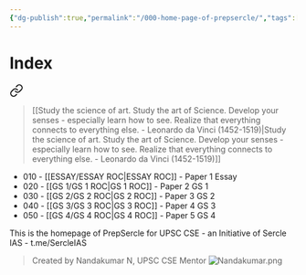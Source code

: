 ```yaml
---
{"dg-publish":true,"permalink":"/000-home-page-of-prepsercle/","tags":["gardenEntry"]}
---
```


# Index


<div class="transclusion internal-embed is-loaded"><a class="markdown-embed-link" href="/essay/quotes/#1e0983" aria-label="Open link"><svg xmlns="http://www.w3.org/2000/svg" width="24" height="24" viewBox="0 0 24 24" fill="none" stroke="currentColor" stroke-width="2" stroke-linecap="round" stroke-linejoin="round" class="svg-icon lucide-link"><path d="M10 13a5 5 0 0 0 7.54.54l3-3a5 5 0 0 0-7.07-7.07l-1.72 1.71"></path><path d="M14 11a5 5 0 0 0-7.54-.54l-3 3a5 5 0 0 0 7.07 7.07l1.71-1.71"></path></svg></a><div class="markdown-embed">



>[[Study the science of art. Study the art of Science. Develop your senses - especially learn how to see. Realize that everything connects to everything else. - Leonardo da Vinci (1452-1519)\|Study the science of art. Study the art of Science. Develop your senses - especially learn how to see. Realize that everything connects to everything else. - Leonardo da Vinci (1452-1519)]]

</div></div>

- 010 - [[ESSAY/ESSAY ROC\|ESSAY ROC]]  - Paper 1 Essay
- 020 - [[GS 1/GS 1 ROC\|GS 1 ROC]]     - Paper 2 GS 1
- 030 - [[GS 2/GS 2 ROC\|GS 2 ROC]]    - Paper 3 GS 2      
- 040 - [[GS 3/GS 3 ROC\|GS 3 ROC]]    - Paper 4 GS 3
- 050 - [[GS 4/GS 4 ROC\|GS 4 ROC]]    - Paper 5 GS 4

This is the homepage of PrepSercle for UPSC CSE - an Initiative of Sercle IAS - t.me/SercleIAS




>Created by Nandakumar N, UPSC CSE Mentor
>![Nandakumar.png](/img/user/Attachments/Nandakumar.png)